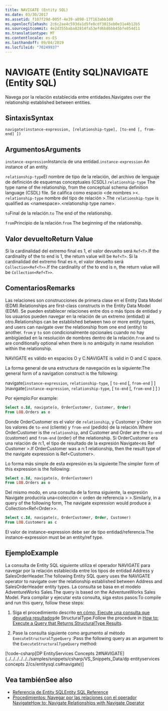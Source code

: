 ```yaml
---
title: NAVIGATE (Entity SQL)
ms.date: 03/30/2017
ms.assetid: f107f29d-005f-4e39-a898-17f163abb1d0
ms.openlocfilehash: 2c6c2ae4c593da1d5fe8cdf3015eb0e31e4b12b5
ms.sourcegitcommit: 4e2d355baba82814fa53efd6b8bbb45bfe054d11
ms.translationtype: MT
ms.contentlocale: es-ES
ms.lasthandoff: 09/04/2019
ms.locfileid: "70249937"
---
```

# <a name="navigate-entity-sql"></a><span data-ttu-id="2f4cf-102">NAVIGATE (Entity SQL)</span><span class="sxs-lookup"><span data-stu-id="2f4cf-102">NAVIGATE (Entity SQL)</span></span>

<span data-ttu-id="2f4cf-103">Navega por la relación establecida entre entidades.</span><span class="sxs-lookup"><span data-stu-id="2f4cf-103">Navigates over the relationship established between entities.</span></span>

## <a name="syntax"></a><span data-ttu-id="2f4cf-104">Sintaxis</span><span class="sxs-lookup"><span data-stu-id="2f4cf-104">Syntax</span></span>

```
navigate(instance-expression, [relationship-type], [to-end [, from-end] ])
```

## <a name="arguments"></a><span data-ttu-id="2f4cf-105">Argumentos</span><span class="sxs-lookup"><span data-stu-id="2f4cf-105">Arguments</span></span>

<span data-ttu-id="2f4cf-106">`instance-expression`Instancia de una entidad.</span><span class="sxs-lookup"><span data-stu-id="2f4cf-106">`instance-expression` An instance of an entity.</span></span>

<span data-ttu-id="2f4cf-107">`relationship-type`El nombre de tipo de la relación, del archivo de lenguaje de definición de esquemas conceptuales (CSDL).</span><span class="sxs-lookup"><span data-stu-id="2f4cf-107">`relationship-type` The type name of the relationship, from the conceptual schema definition language (CSDL) file.</span></span> <span data-ttu-id="2f4cf-108">Se califica como espacio \<de nombres >\<. `relationship-type` nombre del tipo de relación >.</span><span class="sxs-lookup"><span data-stu-id="2f4cf-108">The `relationship-type` is qualified as \<namespace>.\<relationship type name>.</span></span>

<span data-ttu-id="2f4cf-109">`to`Final de la relación.</span><span class="sxs-lookup"><span data-stu-id="2f4cf-109">`to` The end of the relationship.</span></span>

<span data-ttu-id="2f4cf-110">`from`Principio de la relación.</span><span class="sxs-lookup"><span data-stu-id="2f4cf-110">`from` The beginning of the relationship.</span></span>

## <a name="return-value"></a><span data-ttu-id="2f4cf-111">Valor devuelto</span><span class="sxs-lookup"><span data-stu-id="2f4cf-111">Return Value</span></span>

<span data-ttu-id="2f4cf-112">Si la cardinalidad del extremo final es 1, el valor devuelto será `Ref<T>`.</span><span class="sxs-lookup"><span data-stu-id="2f4cf-112">If the cardinality of the to end is 1, the return value will be `Ref<T>`.</span></span> <span data-ttu-id="2f4cf-113">Si la cardinalidad del extremo final es n, el valor devuelto será `Collection<Ref<T>>`.</span><span class="sxs-lookup"><span data-stu-id="2f4cf-113">If the cardinality of the to end is n, the return value will be `Collection<Ref<T>>`.</span></span>

## <a name="remarks"></a><span data-ttu-id="2f4cf-114">Comentarios</span><span class="sxs-lookup"><span data-stu-id="2f4cf-114">Remarks</span></span>

<span data-ttu-id="2f4cf-115">Las relaciones son construcciones de primera clase en el Entity Data Model (EDM).</span><span class="sxs-lookup"><span data-stu-id="2f4cf-115">Relationships are first-class constructs in the Entity Data Model (EDM).</span></span> <span data-ttu-id="2f4cf-116">Se pueden establecer relaciones entre dos o más tipos de entidad y los usuarios pueden navegar en la relación de un extremo (entidad) al otro.</span><span class="sxs-lookup"><span data-stu-id="2f4cf-116">Relationships can be established between two or more entity types, and users can navigate over the relationship from one end (entity) to another.</span></span> <span data-ttu-id="2f4cf-117">`from` y `to` son condicionalmente opcionales cuando no hay ambigüedad en la resolución de nombres dentro de la relación.</span><span class="sxs-lookup"><span data-stu-id="2f4cf-117">`from` and `to` are conditionally optional when there is no ambiguity in name resolution within the relationship.</span></span>

<span data-ttu-id="2f4cf-118">NAVIGATE es válido en espacios O y C.</span><span class="sxs-lookup"><span data-stu-id="2f4cf-118">NAVIGATE is valid in O and C space.</span></span>

<span data-ttu-id="2f4cf-119">La forma general de una estructura de navegación es la siguiente:</span><span class="sxs-lookup"><span data-stu-id="2f4cf-119">The general form of a navigation construct is the following:</span></span>

<span data-ttu-id="2f4cf-120">navigate(`instance-expression`, `relationship-type`, [ `to-end` [, `from-end` ] ] )</span><span class="sxs-lookup"><span data-stu-id="2f4cf-120">navigate(`instance-expression`, `relationship-type`, [ `to-end` [, `from-end` ] ] )</span></span>

<span data-ttu-id="2f4cf-121">Por ejemplo:</span><span class="sxs-lookup"><span data-stu-id="2f4cf-121">For example:</span></span>

```sql
Select o.Id, navigate(o, OrderCustomer, Customer, Order)
From LOB.Orders as o
```

<span data-ttu-id="2f4cf-122">Donde OrderCustomer es el valor de `relationship`, y Customer y Order son los valores de `to-end` (cliente) y `from-end` (pedido) de la relación.</span><span class="sxs-lookup"><span data-stu-id="2f4cf-122">Where OrderCustomer is the `relationship`, and Customer and Order are the `to-end` (customer) and `from-end` (order) of the relationship.</span></span> <span data-ttu-id="2f4cf-123">Si OrderCustomer era una relación de n:1, el tipo de resultado de la expresión Navigate\<es Ref Customer >.</span><span class="sxs-lookup"><span data-stu-id="2f4cf-123">If OrderCustomer was a n:1 relationship, then the result type of the navigate expression is Ref\<Customer>.</span></span>

<span data-ttu-id="2f4cf-124">Lo forma más simple de esta expresión es la siguiente:</span><span class="sxs-lookup"><span data-stu-id="2f4cf-124">The simpler form of this expression is the following:</span></span>

```sql
Select o.Id, navigate(o, OrderCustomer)
From LOB.Orders as o
```

<span data-ttu-id="2f4cf-125">Del mismo modo, en una consulta de la forma siguiente, la expresión Navigate produciría una\<colección < orden de referencia > >.</span><span class="sxs-lookup"><span data-stu-id="2f4cf-125">Similarly, in a query of the following form, The navigate expression would produce a Collection<Ref\<Order>>.</span></span>

```sql
Select c.Id, navigate(c, OrderCustomer, Order, Customer)
From LOB.Customers as c
```

<span data-ttu-id="2f4cf-126">El valor de instance-expression debe ser de tipo entidad/referencia.</span><span class="sxs-lookup"><span data-stu-id="2f4cf-126">The instance-expression must be an entity/ref type.</span></span>

## <a name="example"></a><span data-ttu-id="2f4cf-127">Ejemplo</span><span class="sxs-lookup"><span data-stu-id="2f4cf-127">Example</span></span>

<span data-ttu-id="2f4cf-128">La consulta de Entity SQL siguiente utiliza el operador NAVIGATE para navegar por la relación establecida entre los tipos de entidad Address y SalesOrderHeader.</span><span class="sxs-lookup"><span data-stu-id="2f4cf-128">The following Entity SQL query uses the NAVIGATE operator to navigate over the relationship established between Address and SalesOrderHeader entity types.</span></span> <span data-ttu-id="2f4cf-129">La consulta se basa en el modelo AdventureWorks Sales.</span><span class="sxs-lookup"><span data-stu-id="2f4cf-129">The query is based on the AdventureWorks Sales Model.</span></span> <span data-ttu-id="2f4cf-130">Para compilar y ejecutar esta consulta, siga estos pasos:</span><span class="sxs-lookup"><span data-stu-id="2f4cf-130">To compile and run this query, follow these steps:</span></span>

1. <span data-ttu-id="2f4cf-131">Siga el procedimiento descrito [en cómo: Ejecute una consulta que devuelva resultados](../how-to-execute-a-query-that-returns-structuraltype-results.md)de StructuralType.</span><span class="sxs-lookup"><span data-stu-id="2f4cf-131">Follow the procedure in [How to: Execute a Query that Returns StructuralType Results](../how-to-execute-a-query-that-returns-structuraltype-results.md).</span></span>

2. <span data-ttu-id="2f4cf-132">Pase la consulta siguiente como argumento al método `ExecuteStructuralTypeQuery` :</span><span class="sxs-lookup"><span data-stu-id="2f4cf-132">Pass the following query as an argument to the `ExecuteStructuralTypeQuery` method:</span></span>

 [!code-csharp[DP EntityServices Concepts 2#NAVIGATE](../../../../../../samples/snippets/csharp/VS_Snippets_Data/dp entityservices concepts 2/cs/entitysql.cs#navigate)]

## <a name="see-also"></a><span data-ttu-id="2f4cf-133">Vea también</span><span class="sxs-lookup"><span data-stu-id="2f4cf-133">See also</span></span>

- [<span data-ttu-id="2f4cf-134">Referencia de Entity SQL</span><span class="sxs-lookup"><span data-stu-id="2f4cf-134">Entity SQL Reference</span></span>](entity-sql-reference.md)
- [<span data-ttu-id="2f4cf-135">Procedimientos: Navegar por las relaciones con el operador Navigate</span><span class="sxs-lookup"><span data-stu-id="2f4cf-135">How to: Navigate Relationships with Navigate Operator</span></span>](navigate-entity-sql.md)
